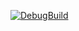 [![DebugBuild](https://github.com/Okuda-Haruto/GameEngine/actions/workflows/DebugBuild.yml/badge.svg?branch=master)](https://github.com/Okuda-Haruto/GameEngine/actions/workflows/DebugBuild.yml)
